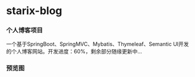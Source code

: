 # starix-blog
### 个人博客项目
一个基于SpringBoot、SpringMVC、Mybatis、Thymeleaf、Semantic UI开发的个人博客网站。开发进度：60%，剩余部分随缘更新中...

### 预览图
